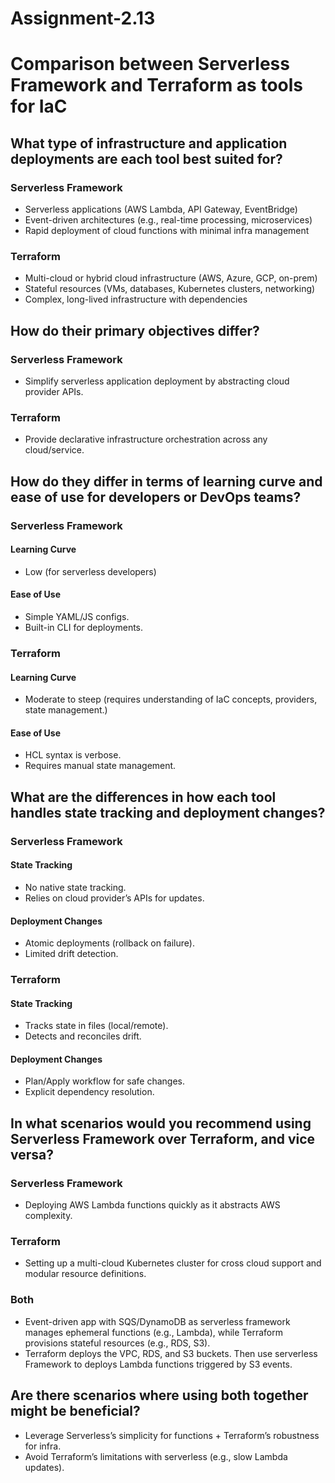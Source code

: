 # Assignment-2.13
# Comparison between Serverless Framework and Terraform as tools for IaC

## What type of infrastructure and application deployments are each tool best suited for?

### Serverless Framework

- Serverless applications (AWS Lambda, API Gateway, EventBridge)
- Event-driven architectures (e.g., real-time processing, microservices)
- Rapid deployment of cloud functions with minimal infra management

### Terraform

- Multi-cloud or hybrid cloud infrastructure (AWS, Azure, GCP, on-prem)
- Stateful resources (VMs, databases, Kubernetes clusters, networking)
- Complex, long-lived infrastructure with dependencies

## How do their primary objectives differ?

### Serverless Framework

- Simplify serverless application deployment by abstracting cloud provider APIs.

### Terraform

- Provide declarative infrastructure orchestration across any cloud/service.

## How do they differ in terms of learning curve and ease of use for developers or DevOps teams?

### Serverless Framework

#### Learning Curve

- Low (for serverless developers)

#### Ease of Use

- Simple YAML/JS configs.
- Built-in CLI for deployments.

### Terraform

#### Learning Curve

- Moderate to steep (requires understanding of IaC concepts, providers, state management.)

#### Ease of Use

- HCL syntax is verbose.
- Requires manual state management.

## What are the differences in how each tool handles state tracking and deployment changes?

### Serverless Framework

#### State Tracking

- No native state tracking.
- Relies on cloud provider’s APIs for updates.

#### Deployment Changes

- Atomic deployments (rollback on failure).
- Limited drift detection.

### Terraform

#### State Tracking

- Tracks state in files (local/remote).
- Detects and reconciles drift.

#### Deployment Changes

- Plan/Apply workflow for safe changes.
- Explicit dependency resolution.

## In what scenarios would you recommend using Serverless Framework over Terraform, and vice versa?

### Serverless Framework

- Deploying AWS Lambda functions quickly as it abstracts AWS complexity.

### Terraform

- Setting up a multi-cloud Kubernetes cluster for cross cloud support and modular resource definitions.

### Both

- Event-driven app with SQS/DynamoDB as serverless framework manages ephemeral functions (e.g., Lambda), while Terraform provisions stateful resources (e.g., RDS, S3).
- Terraform deploys the VPC, RDS, and S3 buckets. Then use serverless Framework to deploys Lambda functions triggered by S3 events.

## Are there scenarios where using both together might be beneficial?

- Leverage Serverless’s simplicity for functions + Terraform’s robustness for infra.
- Avoid Terraform’s limitations with serverless (e.g., slow Lambda updates).
